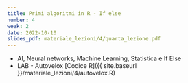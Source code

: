 ```yaml
---
title: Primi algoritmi in R - If else
number: 4
week: 2
date: 2022-10-10
slides_pdf: materiale_lezioni/4/quarta_lezione.pdf
---
```


- AI, Neural networks, Machine Learning, Statistica e If Else
- LAB - Autovelox [Codice R]({{ site.baseurl }}/materiale_lezioni/4/autovelox.R)